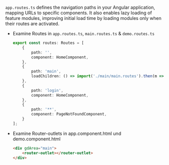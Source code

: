 `app.routes.ts` defines the navigation paths in your Angular application, mapping URLs to specific components. It also enables lazy loading of feature modules, improving initial load time by loading modules only when their routes are activated.

- Examine Routes in `app.routes.ts`, `main.routes.ts` & `demo.routes.ts`

    ```typescript
    export const routes: Routes = [
        {
            path: '',
            component: HomeComponent,
        },
        {
            path: 'main',
            loadChildren: () => import('./main/main.routes').then(m => m.MainRoutingModule)
        },
        {
            path: 'login',
            component: HomeComponent,
        },
        {
            path: '**',
            component: PageNotFoundComponent,
        }
    ];
    ```
- Examine Router-outlets in app.component.html und demo.component.html

    ```html
    <div gdArea="main">
        <router-outlet></router-outlet>
    </div>
    ```